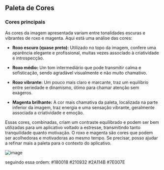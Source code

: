 ## Paleta de Cores

### Cores principais

As cores da imagem apresentada variam entre tonalidades escuras e vibrantes de roxo e magenta. Aqui está uma análise das cores:

- **Roxo escuro (quase preto):** Utilizado no topo da imagem, confere uma aparência elegante e profissional, muitas vezes associado à criatividade e introspecção.

- **Roxo médio:** Um tom intermediário que pode transmitir calma e sofisticação, sendo agradável visualmente e não muito chamativo.

- **Roxo vibrante:** Um pouco mais claro e marcante, traz um equilíbrio entre seriedade e dinamismo, ótimo para chamar atenção sem exageros.

- **Magenta brilhante:** A cor mais chamativa da paleta, localizada na parte inferior da imagem, traz energia e uma sensação vibrante, geralmente associada a criatividade e emoção.

Essas cores, combinadas, criam um contraste equilibrado e podem ser bem utilizadas para um aplicativo voltado a estresse, transmitindo tanto tranquilidade quanto motivação. O roxo e magenta são cores que podem ser acolhedoras e motivadoras ao mesmo tempo. Se precisar, posso ajudar a refinar mais a paleta para o contexto do aplicativo.

![image](https://github.com/user-attachments/assets/a842b2ea-94d8-47b6-9c99-e87fd48b76da)


seguindo essa ordem: 
#180018
#210932
#2A114B
#7E007E
